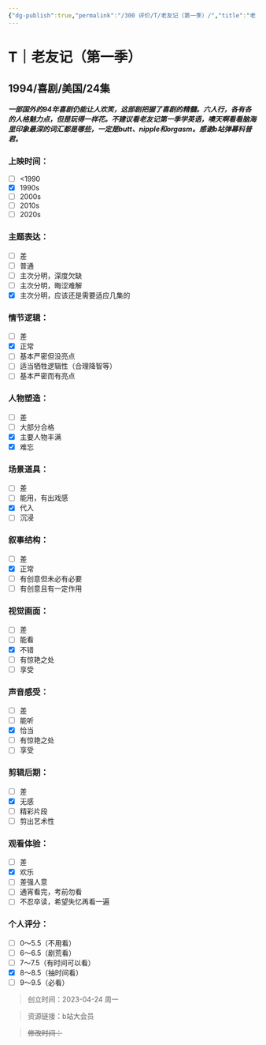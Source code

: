 ```yaml
---
{"dg-publish":true,"permalink":"/300 评价/T/老友记（第一季）/","title":"老友记（第一季）","tags":["T","喜剧"],"created":"2024-01-25T18:45:04.000+08:00","updated":"2024-01-25T18:45:04.000+08:00"}
---
```



# T｜老友记（第一季）
## 1994/喜剧/美国/24集
***一部国外的94年喜剧仍能让人欢笑，这部剧把握了喜剧的精髓。六人行，各有各的人格魅力点，但是玩得一样花。不建议看老友记第一季学英语，噢天啊看看脑海里印象最深的词汇都是哪些，一定是butt、nipple和orgasm。感谢b站弹幕科普君。***
### 上映时间：
- [ ] <1990
- [x] 1990s
- [ ] 2000s
- [ ] 2010s
- [ ] 2020s
### 主题表达：
- [ ] 差
- [ ] 普通
- [ ] 主次分明，深度欠缺
- [ ] 主次分明，晦涩难解
- [x] 主次分明，应该还是需要适应几集的
### 情节逻辑：
- [ ] 差
- [x] 正常
- [ ] 基本严密但没亮点
- [ ] 适当牺牲逻辑性（合理降智等）
- [ ] 基本严密而有亮点
### 人物塑造：
- [ ] 差
- [ ] 大部分合格
- [x] 主要人物丰满
- [x] 难忘
### 场景道具：
- [ ] 差
- [ ] 能用，有出戏感
- [x] 代入
- [ ] 沉浸
### 叙事结构：
- [ ] 差
- [x] 正常
- [ ] 有创意但未必有必要
- [ ] 有创意且有一定作用
### 视觉画面：
- [ ] 差
- [ ] 能看
- [x] 不错
- [ ] 有惊艳之处
- [ ] 享受
### 声音感受：
- [ ] 差
- [ ] 能听
- [x] 恰当
- [ ] 有惊艳之处
- [ ] 享受
### 剪辑后期：
- [ ] 差
- [x] 无感
- [ ] 精彩片段
- [ ] 剪出艺术性
### 观看体验：
- [ ] 差
- [x] 欢乐
- [ ] 差强人意
- [ ] 通宵看完，考前勿看
- [ ] 不忍卒读，希望失忆再看一遍
### 个人评分：
- [ ] 0～5.5（不用看）
- [ ] 6～6.5（剧荒看）
- [ ] 7～7.5（有时间可以看）
- [x] 8～8.5（抽时间看）
- [ ] 9～9.5（必看）

>创立时间：2023-04-24 周一

>资源链接：b站大会员

>~~修改时间：~~



